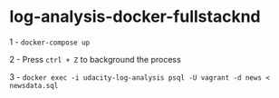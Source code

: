 # log-analysis-docker-fullstacknd

1 - `docker-compose up`

2 - Press `ctrl + Z` to background the process

3 - `docker exec -i udacity-log-analysis psql -U vagrant -d news < newsdata.sql`
